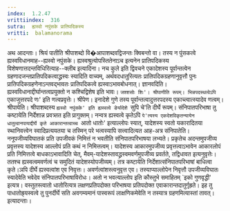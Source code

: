 ```yaml
---
index:  1.2.47
vrittiindex:  316
sutra:  ह्यस्वो नपुंसके प्रातिपदिकस्य
vritti:  balamanorama 
---
```


अथ आदन्ताः। श्रियं पातीति श्रीपाशब्दो वि�आपाशब्दवद्विजन्तः क्विबन्तो वा। तस्य न पुंसकत्वे ह्यस्वविधानमाह--ह्यस्वो नपुंसके। ह्यस्वश्रुत्योपस्तितेनाऽच इत्यनेन प्रातिपदिकस्य विशेषणात्तदन्तविधिरित्याह--क्लीब इत्यादिना। नच कुले इति द्विवचने एकादेशस्य पूर्वान्तत्वेन ग्रहणादजन्तप्रातिपदिकत्वाद्ध्रस्वः स्यादिति वाच्यम्, अर्थवदधातुरित्यतः प्रातिपदिकग्रहणानुवृत्तौ पुनः प्रातिपदिकग्रहणेनाऽन्तवद्भावतः प्रातिपदिकत्वे ह्यस्वाऽभावबोधनात्। ज्ञानवदिति। ह्यस्वविधानाद्दीर्घान्तत्वप्रयुक्तो न कश्चिद्विशेष इति भावः। `जश्शसोः शिः'। श्रीपाणीति रूपम्। भिन्नपदस्थत्वेऽपि `एकाजुत्तरपदे णः' इति णत्वप्रवृत्तेः। श्रीपेण। इनादेशे गुणे तस्य पूर्वान्तत्वादुत्तरपदस्य एकाच्त्वात्स्यादेव णत्वम्। श्रीपायेति। श्रीपाशब्दस्य `ह्यस्वो नपुंसके' इति ह्यस्वत्वे ङेर्यादेशे `सुपि चे'ति दीर्घे रूपम्। संनिपातपरिभाषा तु कष्टायेति निर्देशान्न प्रवत्र्तत इति प्रागुक्तम्। नन्वत्र ह्यस्वत्वे कृतेऽपि `पे'त्यस्य एकदेशविकृतन्यायेन धातुत्वानपायाद्दीर्घे कृते आकारान्तत्वाच्च `आतो धातोः' इत्याल्लोपः स्यात्, यादेशस्य स्वतो यकारादितया स्थानिवत्त्वेन स्वादिप्रत्ययतया च तस्मिन् परे भत्वस्यापि सत्त्वादित्यत आह-अत्र संनिपातेति। ननूपजीव्यविघातकं प्रति उपजीवकं निमित्तं न भवतीति संनिपातपरिभाषया लभ्यते। प्रकृतेच अदन्तमुपजीव्य प्रवृत्तस्य यादेशस्य आल्लोपं प्रति कथं न निमित्तत्वम्। यादेशस्य आकारमुपजीव्य प्रवृत्तत्वाऽभावेन आकारलोपं प्रति निमित्तत्वे बाधकाऽभावादिति चेत्, मैवम्-यादेशस्तावद्ध्रस्वमवर्णमुपजीव्य प्रवर्तते, तद्विधावत इत्यनुवृत्तेः। ततश्च ह्यस्वत्वमवर्णत्वं च समुदितं यादेशस्योपजीव्यम्। तत्र कष्टायेति निर्देशात्संनिपातपरिभाषां बाधित्वा कृते।ञपि दीर्घे ह्यस्वत्वांश एव निवृत्तः। अवर्णत्वांशस्त्वनुवृत्त एव। तस्याप्याल्लोपेन निवृत्तौ उपजीव्यविघातः स्यादेवेति भवेदेव संनिपातपरिभाषाविरोधः। अतो न भवत्याल्लोप इति कौस्तुभे समाहितम् `इको गुणवृद्धी' इत्यत्र। वस्तुतस्त्वातो धातोरित्यत्र लक्षणप्रतिपदोक्त परिभाषया प्रतिपदोक्त एवाकारान्तदातुर्गृह्रते। इह तु पाधातोह्र्यस्वत्वे तु पुनर्दीर्घे सति अवगम्यमानं पास्वरूपं लाक्षणिकमेवेति न तस्यात्र ग्रहणमित्यास्तां तावत्। इत्यादन्ताः। 

